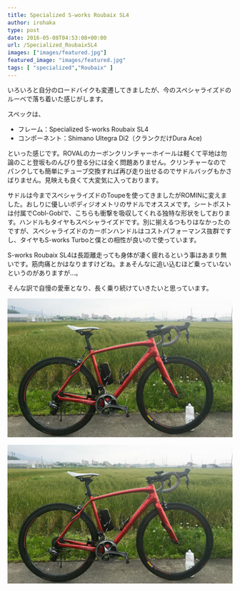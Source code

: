```yaml
---
title: Specialized S-works Roubaix SL4
author: irohaka
type: post
date: 2016-05-08T04:53:08+00:00
url: /Specialized_RoubaixSL4
images: ["images/featured.jpg"]
featured_image: "images/featured.jpg"
tags: [ "specialized","Roubaix" ]
---
```


いろいろと自分のロードバイクも変遷してきましたが、今のスペシャライズドのルーベで落ち着いた感じがします。
<!--more-->
  
スペックは、

  * フレーム：Specialized S-works Roubaix SL4
  * コンポーネント：Shimano Ultegra Di2（クランクだけDura Ace)

といった感じです。ROVALのカーボンクリンチャーホイールは軽くて平地は勿論のこと登坂ものんびり登る分には全く問題ありません。クリンチャーなのでパンクしても簡単にチューブ交換すれば再び走り出せるのでサドルバッグもかさばりません。見映えも良くて大変気に入っております。

サドルは今までスペシャライズドのToupeを使ってきましたがROMINに変えました。おしりに優しいボディジオメトリのサドルでオススメです。シートポストは付属でCobl-Goblで、こちらも衝撃を吸収してくれる独特な形状をしております。ハンドルもタイヤもスペシャライズドです。別に揃えるつもりはなかったのですが、スペシャライズドのカーボンハンドルはコストパフォーマンス抜群ですし、タイヤもS-works Turboと僕との相性が良いので使っています。

S-works Roubaix SL4は長距離走っても身体が凄く疲れるという事はあまり無いです。筋肉痛とかはなりますけどね。まぁそんなに追い込むほど乗っていないというのがありますが…。

そんな訳で自慢の愛車となり、長く乗り続けていきたいと思っています。

![ROVALホイール](images/s-sworksroubaixsl4_2016.jpg)  

![Mavic R-sys](images/s-sworksroubaixsl4_2016.jpg)



